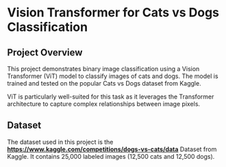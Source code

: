 # Vision Transformer for Cats vs Dogs Classification

## Project Overview

This project demonstrates binary image classification using a Vision Transformer (ViT) model to classify images of cats and dogs. The model is trained and tested on the popular Cats vs Dogs dataset from Kaggle.

ViT is particularly well-suited for this task as it leverages the Transformer architecture to capture complex relationships between image pixels.

## Dataset

The dataset used in this project is the **https://www.kaggle.com/competitions/dogs-vs-cats/data** Dataset from Kaggle. It contains 25,000 labeled images (12,500 cats and 12,500 dogs).
